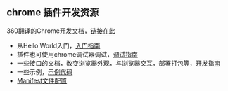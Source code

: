 ## chrome 插件开发资源

360翻译的Chrome开发文档，[链接在此](http://open.chrome.360.cn/extension_dev/overview.html)

* 从Hello World入门，[入门指南](http://open.chrome.360.cn/extension_dev/getstarted.html)
* 插件也可使用chrome调试器调试，[调试指南](http://open.chrome.360.cn/extension_dev/tut_debugging.html)
* 一些接口的文档，改变浏览器外观，与浏览器交互，部署打包等，[开发指南](http://open.chrome.360.cn/extension_dev/devguide.html)
* 一些示例，[示例代码](http://open.chrome.360.cn/extension_dev/samples.html)
* [Manifest文件配置](http://open.chrome.360.cn/extension_dev/manifest.html)